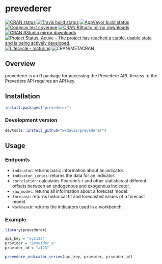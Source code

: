 
<!-- README.md is generated from README.Rmd. Please edit that file -->

# prevederer

<!-- badges: start -->

[![CRAN
status](https://www.r-pkg.org/badges/version/prevederer)](https://cran.r-project.org/package=prevederer)
[![Travis build
status](https://travis-ci.org/wkdavis/prevederer.svg?branch=master)](https://travis-ci.org/wkdavis/prevederer)
[![AppVeyor build
status](https://ci.appveyor.com/api/projects/status/github/wkdavis/prevederer?branch=master&svg=true)](https://ci.appveyor.com/project/wkdavis/prevederer)
[![Codecov test
coverage](https://codecov.io/gh/wkdavis/prevederer/branch/master/graph/badge.svg)](https://codecov.io/gh/wkdavis/prevederer?branch=master)
[![CRAN RStudio mirror
downloads](http://cranlogs.r-pkg.org/badges/prevederer)](http://www.r-pkg.org/pkg/prevederer)
[![CRAN RStudio mirror
downloads](http://cranlogs.r-pkg.org/badges/grand-total/prevederer)](http://www.r-pkg.org/pkg/prevederer)
[![Project Status: Active – The project has reached a stable, usable
state and is being actively
developed.](https://www.repostatus.org/badges/latest/active.svg)](https://www.repostatus.org/#active)
[![Lifecycle -
maturing](https://img.shields.io/badge/lifecycle-maturing-blue)](https://www.tidyverse.org/lifecycle/#maturing)
![CRAN/METACRAN](https://img.shields.io/cran/l/prevederer)
<!-- badges: end -->

## Overview

prevederer is an R package for accessing the Prevedere API. Access to
the Prevedere API requires an API key.

## Installation

``` r
install.packages("prevederer")
```

### Development version

``` r
devtools::install_github("wkdavis/prevederer") 
```

## Usage

### Endpoints

  - `indicator`: returns basic information about an indicator.
  - `indicator_series`: returns the data for an indicator.
  - `correlation`: calculates Pearson’s r and other statistics at
    different offsets between an endogenous and exogenous indicator.
  - `raw_model`: returns all information about a forecast model.
  - `forecast`: returns historical fit and forecasted values of a
    forecast model.
  - `workbench`: returns the indicators used in a workbench.

### Example

``` r
library(prevederer)

api_key = "xyz123"
provider = "provider_a"
provider_id = "a123"

prevedere_indicator_series(api_key, provider, provider_id)
```
